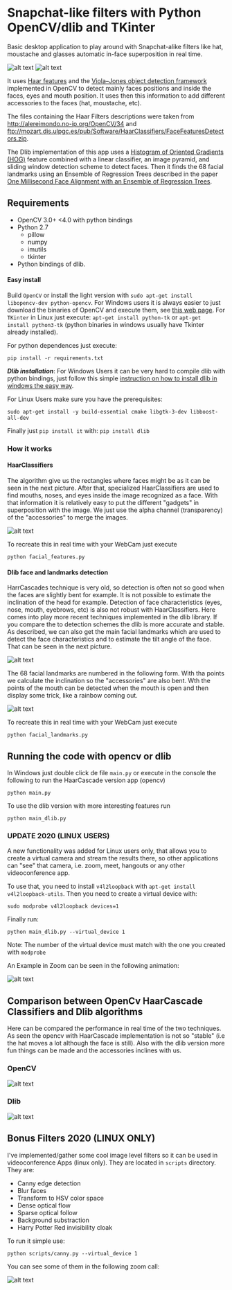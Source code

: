 # Snapchat-like filters with Python OpenCV/dlib and TKinter
Basic desktop application to play around with Snapchat-alike filters like hat, moustache and glasses automatic in-face superposition in real time.

![alt text][s1] ![alt text][s11]


It uses [Haar features](https://en.wikipedia.org/wiki/Haar-like_features) and the [Viola–Jones object detection framework
](https://en.wikipedia.org/wiki/Viola%E2%80%93Jones_object_detection_framework) implemented in OpenCV to detect mainly faces positions and inside the faces, eyes and mouth position. It uses then this information to add different accessories to the faces (hat, moustache, etc).

The files containing the Haar Filters descriptions were taken from http://alereimondo.no-ip.org/OpenCV/34 and ftp://mozart.dis.ulpgc.es/pub/Software/HaarClassifiers/FaceFeaturesDetectors.zip.

The Dlib implementation of this app uses a [Histogram of Oriented Gradients (HOG)](https://en.wikipedia.org/wiki/Histogram_of_oriented_gradients) feature combined with a linear classifier, an image pyramid, and sliding window detection scheme to detect faces. Then it finds the 68 facial landmarks using an Ensemble of Regression Trees described in the paper [One Millisecond Face Alignment with an Ensemble of Regression Trees](https://pdfs.semanticscholar.org/d78b/6a5b0dcaa81b1faea5fb0000045a62513567.pdf).


## Requirements
* OpenCV 3.0+ <4.0 with python bindings
* Python 2.7
     * pillow
     * numpy
     * imutils
     * tkinter
* Python bindings of dlib.


#### Easy install
Build `OpenCV` or install the light version with `sudo apt-get install libopencv-dev python-opencv`. For Windows users it is always easier to just download the binaries of OpenCV and execute them, see [this web page](http://docs.opencv.org/trunk/d5/de5/tutorial_py_setup_in_windows.html). For `TKinter` in Linux just execute: `apt-get install python-tk` or `apt-get install python3-tk` (python binaries in windows usually have Tkinter already installed).

For python dependences just execute:

```
pip install -r requirements.txt
```

***Dlib installation***: For Windows Users it can be very hard to compile dlib with python bindings, just follow this simple [instruction on how to install dlib in windows the easy way](https://github.com/charlielito/install-dlib-python-windows).

For Linux Users make sure you have the prerequisites:
```
sudo apt-get install -y build-essential cmake libgtk-3-dev libboost-all-dev
```
Finally just `pip install it` with: `pip install dlib`


### How it works
#### HaarClassifiers
The algorithm give us the rectangles where faces might be as it can be seen in the next picture. After that, specialized HaarClassifiers are used to find mouths, noses, and eyes inside the image recognized as a face. With that information it is relatively easy to put the different "gadgets" in superposition with the image. We just use the alpha channel (transparency) of the "accessories" to merge the images.

![alt text][s4]

To recreate this in real time with your WebCam just execute

```
python facial_features.py
```


#### Dlib face and landmarks detection
HarrCascades technique is very old, so detection is often not so good when the faces are slightly bent for example. It is not possible to estimate the inclination of the head for example. Detection of face characteristics (eyes, nose, mouth, eyebrows, etc) is also not robust with HaarClassifiers. Here comes into play more recent techniques implemented in the dlib library. If you compare the to detection schemes the dlib is more accurate and stable. As described, we can also get the main facial landmarks which are used to detect the face characteristics and to estimate the tilt angle of the face. That can be seen in the next picture.

![alt text][s5]

The 68 facial landmarks are numbered in the following form. With tha points we calculate the inclination so the "accessories" are also bent. Wth the points of the mouth can be detected when the mouth is open and then display some trick, like a rainbow coming out.

![alt text][s6]

To recreate this in real time with your WebCam just execute

```
python facial_landmarks.py
```

## Running the code with opencv or dlib
In Windows just double click de file `main.py` or execute in the console the following to run the HaarCascade version app (opencv)

```
python main.py
```

To use the dlib version with more interesting features run
```
python main_dlib.py
```
### UPDATE 2020 (LINUX USERS)
A new functionality was added for Linux users only, that allows you to create a virtual camera and stream the results there, so other applications can "see" that camera, i.e. zoom, meet, hangouts or any other videoconference app.

To use that, you need to install `v4l2loopback` with `apt-get install v4l2loopback-utils`. Then you need to create a virtual device with:
```
sudo modprobe v4l2loopback devices=1
```
Finally run:
```
python main_dlib.py --virtual_device 1
```
Note: The number of the virtual device must match with the one you created with `modprobe`

An Example in Zoom can be seen in the following animation:

![alt text][s7]


## Comparison between OpenCv HaarCascade Classifiers and Dlib algorithms
Here can be compared the performance in real time of the two techniques. As seen the opencv with HaarCascade  implementation is not so "stable" (i.e the hat moves a lot although the face is still). Also with the dlib version more fun things can be made and the accessories inclines with us.

### OpenCV
![alt text][s3]
### Dlib
![alt text][s2]

## Bonus Filters 2020 (LINUX ONLY)
I've implemented/gather some cool image level filters so it can be used in videoconference Apps (linux only). They are located in `scripts` directory. They are:
* Canny edge detection
* Blur faces
* Transform to HSV color space
* Dense optical flow
* Sparse optical follow
* Background substraction
* Harry Potter Red invisibility cloak

To run it simple use:
```
python scripts/canny.py --virtual_device 1
```

You can see some of them in the following zoom  call:

![alt text][s8]


[s1]: https://raw.githubusercontent.com/charlielito/snapchat-filters-opencv/master/imgs/opencv.gif "S"
[s11]: https://raw.githubusercontent.com/charlielito/snapchat-filters-opencv/master/imgs/dlib.gif "S"

[s2]: https://raw.githubusercontent.com/charlielito/mydata/master/dlibvideo.gif "S"

[s3]: https://raw.githubusercontent.com/charlielito/mydata/master/opencvvideo.gif "S"

[s4]: https://raw.githubusercontent.com/charlielito/snapchat-filters-opencv/master/imgs/features.png "S"
[s5]: https://raw.githubusercontent.com/charlielito/snapchat-filters-opencv/master/imgs/landmarks.png "S"

[s6]: https://raw.githubusercontent.com/charlielito/snapchat-filters-opencv/master/imgs/facial_landmarks_68markup.jpg "S"
[s7]: https://storage.googleapis.com/charlielito-data/zoom-snapchat-filters.gif "S"
[s8]: https://storage.googleapis.com/charlielito-data/zoom-cool-filters.gif "S"
